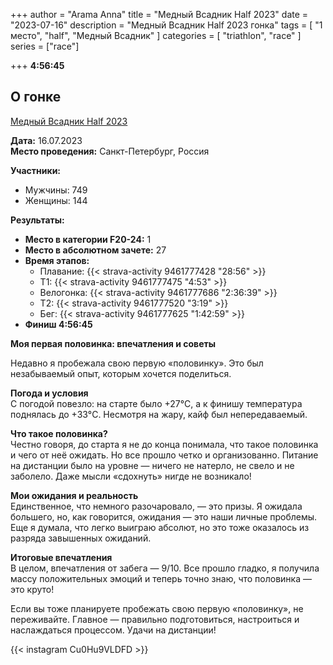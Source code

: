 +++
author = "Arama Anna"
title = "Медный Всадник Half 2023"
date = "2023-07-16"
description = "Медный Всадник Half 2023 гонка"
tags = [
    "1 место",
    "half",
    "Медный Всадник"
]
categories = [
    "triathlon",
    "race"
]
series = ["race"]


+++
**4:56:45**



<!--more-->

## О гонке

[Медный Всадник Half 2023](https://tristats.ru/RUS/profile/nobrand/mednyy-vsadnik/half/2023)

**Дата:** 16.07.2023  
**Место проведения:** Санкт-Петербург, Россия  

**Участники:**  
- Мужчины: 749  
- Женщины: 144  

**Результаты:**  
- **Место в категории F20-24:** 1  
- **Место в абсолютном зачете:** 27  
- **Время этапов:**  
  - Плавание: {{< strava-activity 9461777428 "28:56" >}}
  - Т1:  {{< strava-activity 9461777475 "4:53" >}}
  - Велогонка: {{< strava-activity 9461777686 "2:36:39" >}}  
  - Т2: {{< strava-activity 9461777520 "3:19" >}}  
  - Бег: {{< strava-activity 9461777625 "1:42:59" >}}
- **Финиш 4:56:45**

**Моя первая половинка: впечатления и советы**  

Недавно я пробежала свою первую «половинку». Это был незабываемый опыт, которым хочется поделиться.  

**Погода и условия**  
С погодой повезло: на старте было +27°C, а к финишу температура поднялась до +33°C. Несмотря на жару, кайф был непередаваемый.  

**Что такое половинка?**  
Честно говоря, до старта я не до конца понимала, что такое половинка и чего от неё ожидать. Но все прошло четко и организованно. Питание на дистанции было на уровне — ничего не натерло, не свело и не заболело. Даже мысли «сдохнуть» нигде не возникало!  

**Мои ожидания и реальность**  
Единственное, что немного разочаровало, — это призы. Я ожидала большего, но, как говорится, ожидания — это наши личные проблемы. Еще я думала, что легко выиграю абсолют, но это тоже оказалось из разряда завышенных ожиданий.  

**Итоговые впечатления**  
В целом, впечатления от забега — 9/10. Все прошло гладко, я получила массу положительных эмоций и теперь точно знаю, что половинка — это круто!  

Если вы тоже планируете пробежать свою первую «половинку», не переживайте. Главное — правильно подготовиться, настроиться и наслаждаться процессом. Удачи на дистанции!  



{{< instagram Cu0Hu9VLDFD >}}

